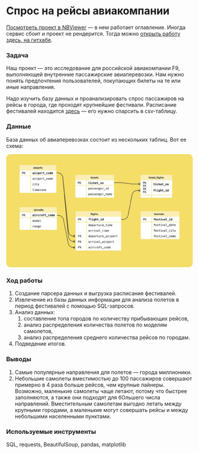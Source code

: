 # Спрос на рейсы авиакомпании

[Посмотреть проект в NBViewer](https://nbviewer.org/github/alexander-saushev/data_analysis_projects/blob/main/06_air_tourism_analysis/04_air_tourism_analysis.ipynb) — в нем работает оглавление. Иногда сервис сбоит и проект не рендерится. Тогда можно [открыть работу здесь, на гитхабе](https://github.com/alexander-saushev/data_analysis_projects/blob/main/06_air_tourism_analysis/04_air_tourism_analysis.ipynb).

### Задача

Наш проект — это исследование для российской авиакомпании F9, выполняющей внутренние пассажирские авиаперевозки. Нам нужно понять предпочтения пользователей, покупающих билеты на те или иные направления.

Надо изучить базу данных и проанализировать спрос пассажиров на рейсы в города, где проходят крупнейшие фестивали. Расписание фестивалей находится [здесь](https://code.s3.yandex.net/learning-materials/data-analyst/festival_news/index.html) — его нужно спарсить в csv-таблицу.

### Данные

База данных об авиаперевозках состоит из нескольких таблиц. Вот ее схема:

![ER-диаграмма базы данных авиакомпании](https://github.com/alexander-saushev/data_analysis_projects/blob/main/06_air_tourism_analysis/01_er_diagram.jpeg)

### Ход работы

1. Создание парсера данных и выгрузка расписания фестивалей.
2. Извлечение из базы данных информации для анализа полетов в период фестивалей с помощью SQL-запросов.
3. Анализ данных:
    1. составление топа городов по количеству прибывающих рейсов,
    2. анализ распределения количества полетов по моделям самолетов,
    3. анализ распределения среднего количества рейсов по городам.
4. Подведение итогов.

### Выводы

1. Самые популярные направления для полетов — города миллионики.
2. Небольшие самолеты вместимостью до 100 пассажиров совершают примерно в 4 раза больше рейсов, чем крупные лайнеры.
Возможно, маленькие самолеты чаще летают, потому что быстрее заполняются, а также они подходят для бОльшего числа направлений. Вместительным самолетам выгодно летать между крупными городами, а маленькие могут совершать рейсы и между небольшими населенными пунктами.

### Используемые инструменты

SQL, requests, BeautifulSoup, pandas, matplotlib